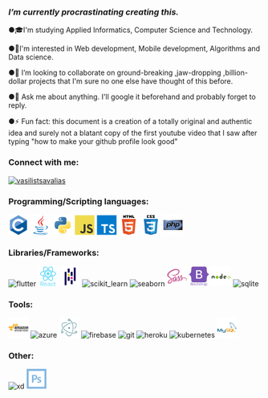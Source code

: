 ### *I’m currently procrastinating creating this.*


●🎓I'm studying Applied Informatics, Computer Science and Technology. 

●🔐I'm interested in Web development, Mobile development, Algorithms and Data science.

●👯 I’m looking to collaborate on ground-breaking ,jaw-dropping ,billion-dollar projects that I'm sure no one else have thought of this before.

●💬 Ask me about anything. I'll google it beforehand and probably forget to reply.

●⚡ Fun fact: this document is a creation of a totally original and authentic idea and surely not a blatant copy of the first youtube video that I saw after typing "how to make your github profile look good" 

### Connect with me:
<a href="https://linkedin.com/in/vasilistsavalias" target="blank"><img align="center" src="https://raw.githubusercontent.com/rahuldkjain/github-profile-readme-generator/master/src/images/icons/Social/linked-in-alt.svg" alt="vasilistsavalias" height="30" width="40" /></a>
</p>



### Programming/Scripting languages:

   <img src="https://raw.githubusercontent.com/devicons/devicon/master/icons/c/c-original.svg" alt="c" width="40" height="40"/> </a>
   <img src="https://raw.githubusercontent.com/devicons/devicon/master/icons/java/java-original.svg" alt="java" width="40" height="40"/> </a>
   <img src="https://raw.githubusercontent.com/devicons/devicon/master/icons/python/python-original.svg" alt="python" width="40" height="40"/> </a> 
   <img src="https://raw.githubusercontent.com/devicons/devicon/master/icons/javascript/javascript-original.svg" alt="javascript" width="40" height="40"/> </a>
   <img src="https://raw.githubusercontent.com/devicons/devicon/master/icons/typescript/typescript-original.svg" alt="typescript" width="40" height="40"/> </a>
   <img src="https://raw.githubusercontent.com/devicons/devicon/master/icons/html5/html5-original-wordmark.svg" alt="html5" width="40" height="40"/> </a>
   <img src="https://raw.githubusercontent.com/devicons/devicon/master/icons/css3/css3-original-wordmark.svg" alt="css3" width="40" height="40"/> </a> 
   <img src="https://raw.githubusercontent.com/devicons/devicon/master/icons/php/php-original.svg" alt="php" width="40" height="40"/> </a>
   
   
   

### Libraries/Frameworks: 
<p>
    <img src="https://www.vectorlogo.zone/logos/flutterio/flutterio-icon.svg" alt="flutter" width="40" height="40"/> </a>
    <img src="https://raw.githubusercontent.com/devicons/devicon/master/icons/react/react-original-wordmark.svg" alt="react" width="40" height="40"/> </a>
    <img src="https://raw.githubusercontent.com/devicons/devicon/2ae2a900d2f041da66e950e4d48052658d850630/icons/pandas/pandas-original.svg" alt="pandas" width="40" height="40"/> </a> 
    <img src="https://upload.wikimedia.org/wikipedia/commons/0/05/Scikit_learn_logo_small.svg" alt="scikit_learn" width="40" height="40"/> </a>
    <img src="https://seaborn.pydata.org/_images/logo-mark-lightbg.svg" alt="seaborn" width="40" height="40"/> </a>
    <img src="https://raw.githubusercontent.com/devicons/devicon/master/icons/sass/sass-original.svg" alt="sass" width="40" height="40"/> </a>
    <img src="https://raw.githubusercontent.com/devicons/devicon/master/icons/bootstrap/bootstrap-plain-wordmark.svg" alt="bootstrap" width="40" height="40"/> </a>
    <img src="https://raw.githubusercontent.com/devicons/devicon/master/icons/nodejs/nodejs-original-wordmark.svg" alt="nodejs" width="40" height="40"/> </a> 
    <img src="https://www.vectorlogo.zone/logos/sqlite/sqlite-icon.svg" alt="sqlite" width="40" height="40"/> </a>
    
 
 
 
 
 ### Tools: 
 <p> 
  <img src="https://raw.githubusercontent.com/devicons/devicon/master/icons/amazonwebservices/amazonwebservices-original-wordmark.svg" alt="aws" width="40" height="40"/> </a> 
  <img src="https://www.vectorlogo.zone/logos/microsoft_azure/microsoft_azure-icon.svg" alt="azure" width="40" height="40"/> </a> 
  <img src="https://raw.githubusercontent.com/devicons/devicon/master/icons/electron/electron-original.svg" alt="electron" width="40" height="40"/> </a> 
  <img src="https://www.vectorlogo.zone/logos/firebase/firebase-icon.svg" alt="firebase" width="40" height="40"/> </a>
  <img src="https://www.vectorlogo.zone/logos/git-scm/git-scm-icon.svg" alt="git" width="40" height="40"/> </a>
  <img src="https://www.vectorlogo.zone/logos/heroku/heroku-icon.svg" alt="heroku" width="40" height="40"/> </a> 
  <img src="https://www.vectorlogo.zone/logos/kubernetes/kubernetes-icon.svg" alt="kubernetes" width="40" height="40"/> </a>
  <img src="https://raw.githubusercontent.com/devicons/devicon/master/icons/mysql/mysql-original-wordmark.svg" alt="mysql" width="40" height="40"/> </a> 
  
  

### Other: 
<p>
    <img src="https://cdn.worldvectorlogo.com/logos/adobe-xd.svg" alt="xd" width="40" height="40"/> </a> 
    <img src="https://raw.githubusercontent.com/devicons/devicon/master/icons/photoshop/photoshop-line.svg" alt="photoshop" width="40" height="40"/> </a>
    
          




 
 

 
  
 
 
 

 





 
 
 
 
 
 
 
